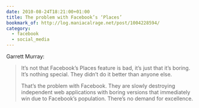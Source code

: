 ```yaml
---
date: 2010-08-24T18:21:00+01:00
title: The problem with Facebook’s ‘Places’
bookmark_of: http://log.maniacalrage.net/post/1004228594/
category:
  - facebook
  - social_media
---
```


Garrett Murray:

> It’s not that Facebook’s Places feature is bad, it’s just that it’s boring. It’s nothing special. They didn’t do it better than anyone else.
>
> That’s the problem with Facebook. They are slowly destroying independent web applications with boring versions that immediately win due to Facebook’s population. There’s no demand for excellence.
